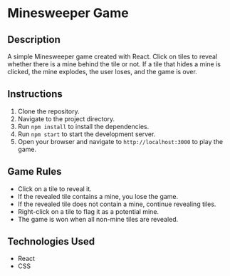 # Minesweeper Game

## Description
A simple Minesweeper game created with React. Click on tiles to reveal whether there is a mine behind the tile or not. If a tile that hides a mine is clicked, the mine explodes, the user loses, and the game is over.

## Instructions
1. Clone the repository.
2. Navigate to the project directory.
3. Run `npm install` to install the dependencies.
4. Run `npm start` to start the development server.
5. Open your browser and navigate to `http://localhost:3000` to play the game.

## Game Rules
- Click on a tile to reveal it.
- If the revealed tile contains a mine, you lose the game.
- If the revealed tile does not contain a mine, continue revealing tiles.
- Right-click on a tile to flag it as a potential mine.
- The game is won when all non-mine tiles are revealed.

## Technologies Used
- React
- CSS
